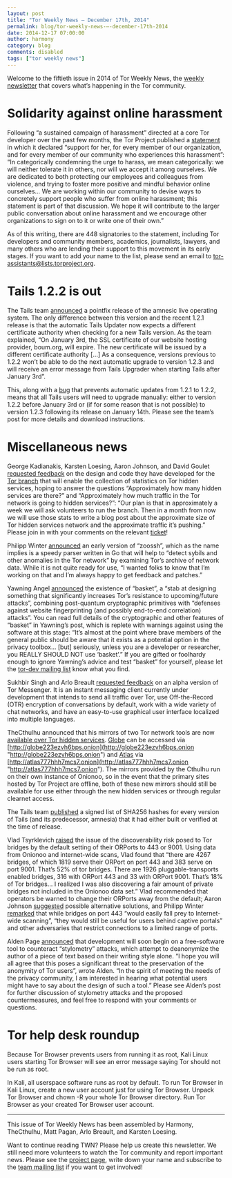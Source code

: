 ```yaml
---
layout: post
title: "Tor Weekly News — December 17th, 2014"
permalink: blog/tor-weekly-news-—-december-17th-2014
date: 2014-12-17 07:00:00
author: harmony
category: blog
comments: disabled
tags: ["tor weekly news"]
---
```


Welcome to the fiftieth issue in 2014 of Tor Weekly News, the [weekly newsletter](https://lists.torproject.org/cgi-bin/mailman/listinfo/tor-news) that covers what’s happening in the Tor community.

Solidarity against online harassment
====================================

Following “a sustained campaign of harassment” directed at a core Tor developer over the past few months, the Tor Project published a [statement](https://blog.torproject.org/blog/solidarity-against-online-harassment) in which it declared “support for her, for every member of our organization, and for every member of our community who experiences this harassment”: “In categorically condemning the urge to harass, we mean categorically: we will neither tolerate it in others, nor will we accept it among ourselves. We are dedicated to both protecting our employees and colleagues from violence, and trying to foster more positive and mindful behavior online ourselves… We are working within our community to devise ways to concretely support people who suffer from online harassment; this statement is part of that discussion. We hope it will contribute to the larger public conversation about online harassment and we encourage other organizations to sign on to it or write one of their own.”

As of this writing, there are 448 signatories to the statement, including Tor developers and community members, academics, journalists, lawyers, and many others who are lending their support to this movement in its early stages. If you want to add your name to the list, please send an email to [tor-assistants@lists.torproject.org](mailto:tor-assistants@lists.torproject.org).

Tails 1.2.2 is out
==================

The Tails team [announced](https://tails.boum.org/news/version_1.2.2/) a pointfix release of the amnesic live operating system. The only difference between this version and the recent 1.2.1 release is that the automatic Tails Updater now expects a different certificate authority when checking for a new Tails version. As the team explained, “On January 3rd, the SSL certificate of our website hosting provider, boum.org, will expire. The new certificate will be issued by a different certificate authority […] As a consequence, versions previous to 1.2.2 won’t be able to do the next automatic upgrade to version 1.2.3 and will receive an error message from Tails Upgrader when starting Tails after January 3rd”.

This, along with a [bug](https://labs.riseup.net/code/issues/8449) that prevents automatic updates from 1.2.1 to 1.2.2, means that all Tails users will need to upgrade manually: either to version 1.2.2 before January 3rd or (if for some reason that is not possible) to version 1.2.3 following its release on January 14th. Please see the team’s post for more details and download instructions.

Miscellaneous news
==================

George Kadianakis, Karsten Loesing, Aaron Johnson, and David Goulet [requested feedback](https://lists.torproject.org/pipermail/tor-dev/2014-December/007968.html) on the design and code they have developed for the [Tor branch](https://gitweb.torproject.org/karsten/tor.git/log/?h=task-13192-5) that will enable the collection of statistics on Tor hidden services, hoping to answer the questions “Approximately how many hidden services are there?” and “Approximately how much traffic in the Tor network is going to hidden services?”: “Our plan is that in approximately a week we will ask volunteers to run the branch. Then in a month from now we will use those stats to write a blog post about the approximate size of Tor hidden services network and the approximate traffic it’s pushing.” Please join in with your comments on the relevant [ticket](https://bugs.torproject.org/13192)!

Philipp Winter [announced](https://lists.torproject.org/pipermail/tor-dev/2014-December/007973.html) an early version of “zoossh”, which as the name implies is a speedy parser written in Go that will help to “detect sybils and other anomalies in the Tor network” by examining Tor’s archive of network data. While it is not quite ready for use, “I wanted folks to know that I’m working on that and I’m always happy to get feedback and patches.”

Yawning Angel [announced](https://lists.torproject.org/pipermail/tor-dev/2014-December/007977.html) the existence of “basket”, a “stab at designing something that significantly increases Tor’s resistance to upcoming/future attacks”, combining post-quantum cryptographic primitives with “defenses against website fingerprinting (and possibly end-to-end correlation) attacks”. You can read full details of the cryptographic and other features of “basket” in Yawning’s post, which is replete with warnings against using the software at this stage: “It’s almost at the point where brave members of the general public should be aware that it exists as a potential option in the privacy toolbox… [but] seriously, unless you are a developer or researcher, you REALLY SHOULD NOT use ‘basket’.” If you are gifted or foolhardy enough to ignore Yawning’s advice and test “basket” for yourself, please let the [tor-dev mailing list](https://lists.torproject.org/cgi-bin/mailman/listinfo/tor-dev) know what you find.

Sukhbir Singh and Arlo Breault [requested feedback](https://lists.torproject.org/pipermail/tor-dev/2014-December/007981.html) on an alpha version of Tor Messenger. It is an instant messaging client currently under development that intends to send all traffic over Tor, use Off-the-Record (OTR) encryption of conversations by default, work with a wide variety of chat networks, and have an easy-to-use graphical user interface localized into multiple languages.

TheCthulhu announced that his mirrors of two Tor network tools are now [available over Tor hidden services](https://lists.torproject.org/pipermail/tor-talk/2014-December/035982.html). [Globe](https://globe.thecthulhu.com) can be accessed via [http://globe223ezvh6bps.onion](http://globe223ezvh6bps.onion "http://globe223ezvh6bps.onion") and [Atlas](https://atlas.thecthulhu.com) via [http://atlas777hhh7mcs7.onion](http://atlas777hhh7mcs7.onion "http://atlas777hhh7mcs7.onion"). The mirrors provided by the Cthulhu run on their own instance of Onionoo, so in the event that the primary sites hosted by Tor Project are offline, both of these new mirrors should still be available for use either through the new hidden services or through regular clearnet access.

The Tails team [published](https://mailman.boum.org/pipermail/tails-dev/2014-December/007632.html) a signed list of SHA256 hashes for every version of Tails (and its predecessor, amnesia) that it had either built or verified at the time of release.

Vlad Tsyrklevich [raised](https://lists.torproject.org/pipermail/tor-dev/2014-December/007957.html) the issue of the discoverability risk posed to Tor bridges by the default setting of their ORPorts to 443 or 9001. Using data from Onionoo and internet-wide scans, Vlad found that “there are 4267 bridges, of which 1819 serve their ORPort on port 443 and 383 serve on port 9001. That’s 52% of tor bridges. There are 1926 pluggable-transports enabled bridges, 316 with ORPort 443 and 33 with ORPort 9001. That’s 18% of Tor bridges… I realized I was also discovering a fair amount of private bridges not included in the Onionoo data set.” Vlad recommended that operators be warned to change their ORPorts away from the default; Aaron Johnson [suggested](https://lists.torproject.org/pipermail/tor-dev/2014-December/007959.html) possible alternative solutions, and Philipp Winter [remarked](https://lists.torproject.org/pipermail/tor-dev/2014-December/007963.html) that while bridges on port 443 “would easily fall prey to Internet-wide scanning”, “they would still be useful for users behind captive portals” and other adversaries that restrict connections to a limited range of ports.

Alden Page [announced](https://lists.torproject.org/pipermail/tor-talk/2014-December/035989.html) that development will soon begin on a free-software tool to counteract “stylometry” attacks, which attempt to deanonymize the author of a piece of text based on their writing style alone. “I hope you will all agree that this poses a significant threat to the preservation of the anonymity of Tor users”, wrote Alden. “In the spirit of meeting the needs of the privacy community, I am interested in hearing what potential users might have to say about the design of such a tool.” Please see Alden’s post for further discussion of stylometry attacks and the proposed countermeasures, and feel free to respond with your comments or questions.

Tor help desk roundup
=====================

Because Tor Browser prevents users from running it as root, Kali Linux users starting Tor Browser will see an error message saying Tor should not be run as root.

In Kali, all userspace software runs as root by default. To run Tor Browser in Kali Linux, create a new user account just for using Tor Browser. Unpack Tor Browser and chown -R your whole Tor Browser directory. Run Tor Browser as your created Tor Browser user account.

* * * * *

This issue of Tor Weekly News has been assembled by Harmony, TheCthulhu, Matt Pagan, Arlo Breault, and Karsten Loesing.

Want to continue reading TWN? Please help us create this newsletter. We still need more volunteers to watch the Tor community and report important news. Please see the [project page](https://trac.torproject.org/projects/tor/wiki/TorWeeklyNews), write down your name and subscribe to the [team mailing list](https://lists.torproject.org/cgi-bin/mailman/listinfo/news-team) if you want to get involved!
